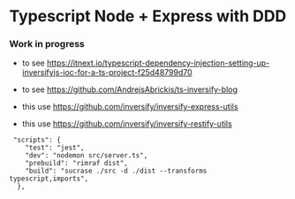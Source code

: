 # Typescript Node + Express with DDD 
### Work in progress

- to see https://itnext.io/typescript-dependency-injection-setting-up-inversifyjs-ioc-for-a-ts-project-f25d48799d70
- to see https://github.com/AndrejsAbrickis/ts-inversify-blog


- this use https://github.com/inversify/inversify-express-utils
- this use https://github.com/inversify/inversify-restify-utils


``` 
 "scripts": {
    "test": "jest",
    "dev": "nodemon src/server.ts",
    "prebuild": "rimraf dist",
    "build": "sucrase ./src -d ./dist --transforms typescript,imports",
  },
```
